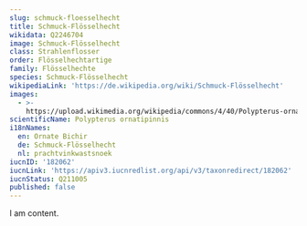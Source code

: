 ```yaml
---
slug: schmuck-floesselhecht
title: Schmuck-Flösselhecht
wikidata: Q2246704
image: Schmuck-Flösselhecht
class: Strahlenflosser
order: Flösselhechtartige
family: Flösselhechte
species: Schmuck-Flösselhecht
wikipediaLink: 'https://de.wikipedia.org/wiki/Schmuck-Flösselhecht'
images:
  - >-
    https://upload.wikimedia.org/wikipedia/commons/4/40/Polypterus-ornatipinnis.jpg
scientificName: Polypterus ornatipinnis
i18nNames:
  en: Ornate Bichir
  de: Schmuck-Flösselhecht
  nl: prachtvinkwastsnoek
iucnID: '182062'
iucnLink: 'https://apiv3.iucnredlist.org/api/v3/taxonredirect/182062'
iucnStatus: Q211005
published: false
---
```


I am content.
